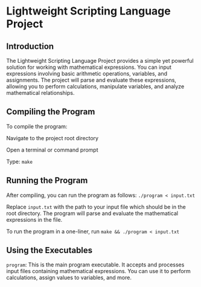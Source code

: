 # Lightweight Scripting Language Project

## Introduction
The Lightweight Scripting Language Project provides a simple yet powerful solution for working with mathematical expressions. You can input expressions involving basic arithmetic operations, variables, and assignments. The project will parse and evaluate these expressions, allowing you to perform calculations, manipulate variables, and analyze mathematical relationships.

## Compiling the Program
To compile the program:

Navigate to the project root directory 

Open a terminal or command prompt

Type: `make`

## Running the Program
After compiling, you can run the program as follows: `./program < input.txt`

Replace `input.txt` with the path to your input file which should be in the root directory. The program will parse and evaluate the mathematical expressions in the file.

To run the program in a one-liner, run `make && ./program < input.txt`

## Using the Executables
`program`: This is the main program executable. It accepts and processes input files containing mathematical expressions. You can use it to perform calculations, assign values to variables, and more.


